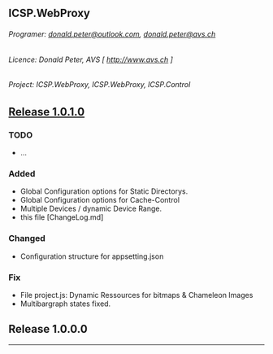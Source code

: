 ## ICSP.WebProxy

###### Programer: donald.peter@outlook.com, donald.peter@avs.ch
###### Licence: Donald Peter, AVS [ http://www.avs.ch ]
###### Project: ICSP.WebProxy, ICSP.WebProxy, ICSP.Control

## [Release 1.0.1.0](https://avs-ch-gitlab-01.avs.local/Donald.Peter/avs.icsp.webproxy/-/blob/master/ICSP.WebProxy%201.0.1.0.zip)
### TODO
- ...

### Added
- Global Configuration options for Static Directorys.
- Global Configuration options for Cache-Control
- Multiple Devices / dynamic Device Range.
- this file [ChangeLog.md]

### Changed
- Configuration structure for appsetting.json

### Fix
- File project.js: Dynamic Ressources for bitmaps & Chameleon Images
- Multibargraph states fixed.

## Release 1.0.0.0
--- 
